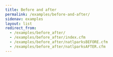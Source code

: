 ```yaml
---
title: Before and after
permalink: /examples/before-and-after/
sidenav: examples
layout: list
redirect_from:
  - /examples/before_after/
  - /examples/before_after/index.cfm
  - /examples/before_after/natlparksBEFORE.cfm
  - /examples/before_after/natlparksAFTER.cfm
---
```


